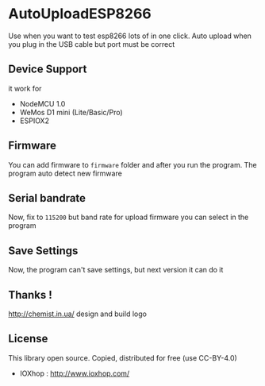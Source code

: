 # AutoUploadESP8266

Use when you want to test esp8266 lots of in one click. Auto upload when you plug in the USB cable but port must be correct

## Device Support

it work for

 * NodeMCU 1.0
 * WeMos D1 mini (Lite/Basic/Pro)
 * ESPIOX2

## Firmware

You can add firmware to `firmware` folder and after you run the program. The program auto detect new firmware

## Serial bandrate

Now, fix to `115200` but band rate for upload firmware you can select in the program

## Save Settings

Now, the program can't save settings, but next version it can do it

## Thanks !

http://chemist.in.ua/ design and build logo

## License
This library open source. Copied, distributed for free (use CC-BY-4.0)

 * IOXhop : http://www.ioxhop.com/
